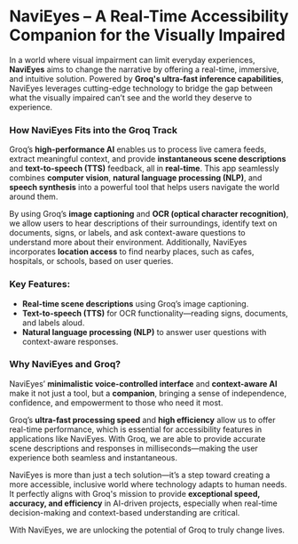 # NaviEyes – A Real-Time Accessibility Companion for the Visually Impaired

In a world where visual impairment can limit everyday experiences, **NaviEyes** aims to change the narrative by offering a real-time, immersive, and intuitive solution. Powered by **Groq's ultra-fast inference capabilities**, NaviEyes leverages cutting-edge technology to bridge the gap between what the visually impaired can’t see and the world they deserve to experience.

### How NaviEyes Fits into the Groq Track

Groq’s **high-performance AI** enables us to process live camera feeds, extract meaningful context, and provide **instantaneous scene descriptions** and **text-to-speech (TTS)** feedback, all in **real-time**. This app seamlessly combines **computer vision**, **natural language processing (NLP)**, and **speech synthesis** into a powerful tool that helps users navigate the world around them. 

By using Groq’s **image captioning** and **OCR (optical character recognition)**, we allow users to hear descriptions of their surroundings, identify text on documents, signs, or labels, and ask context-aware questions to understand more about their environment. Additionally, NaviEyes incorporates **location access** to find nearby places, such as cafes, hospitals, or schools, based on user queries.

### Key Features:
- **Real-time scene descriptions** using Groq’s image captioning.
- **Text-to-speech (TTS)** for OCR functionality—reading signs, documents, and labels aloud.
- **Natural language processing (NLP)** to answer user questions with context-aware responses.
  
### Why NaviEyes and Groq?

NaviEyes’ **minimalistic voice-controlled interface** and **context-aware AI** make it not just a tool, but a **companion**, bringing a sense of independence, confidence, and empowerment to those who need it most. 

Groq’s **ultra-fast processing speed** and **high efficiency** allow us to offer real-time performance, which is essential for accessibility features in applications like NaviEyes. With Groq, we are able to provide accurate scene descriptions and responses in milliseconds—making the user experience both seamless and instantaneous.

NaviEyes is more than just a tech solution—it’s a step toward creating a more accessible, inclusive world where technology adapts to human needs. It perfectly aligns with Groq's mission to provide **exceptional speed, accuracy, and efficiency** in AI-driven projects, especially when real-time decision-making and context-based understanding are critical.

With NaviEyes, we are unlocking the potential of Groq to truly change lives.
